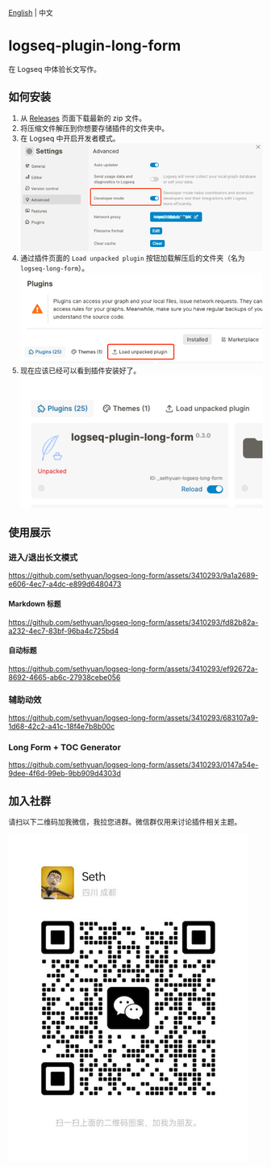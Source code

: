 [English](README.md) | 中文

# logseq-plugin-long-form

在 Logseq 中体验长文写作。

## 如何安装

1. 从 [Releases](https://gitee.com/sethyuan/logseq-long-form/releases) 页面下载最新的 zip 文件。
1. 将压缩文件解压到你想要存储插件的文件夹中。
1. 在 Logseq 中开启开发者模式。 ![](./assets/developer_mode.png)
1. 通过插件页面的 `Load unpacked plugin` 按钮加载解压后的文件夹（名为 `logseq-long-form`）。 ![](./assets/load_plugin.png)
1. 现在应该已经可以看到插件安装好了。 ![](./assets/plugin_installed.png)

## 使用展示

### 进入/退出长文模式

https://github.com/sethyuan/logseq-long-form/assets/3410293/9a1a2689-e606-4ec7-a4dc-e899d6480473

#### Markdown 标题

https://github.com/sethyuan/logseq-long-form/assets/3410293/fd82b82a-a232-4ec7-83bf-96ba4c725bd4

#### 自动标题

https://github.com/sethyuan/logseq-long-form/assets/3410293/ef92672a-8692-4665-ab6c-27938cebe056

### 辅助动效

https://github.com/sethyuan/logseq-long-form/assets/3410293/683107a9-1d68-42c2-a41c-18f4e7b8b00c

### Long Form + TOC Generator

https://github.com/sethyuan/logseq-long-form/assets/3410293/0147a54e-9dee-4f6d-99eb-9bb909d4303d

## 加入社群

请扫以下二维码加我微信，我拉您进群。微信群仅用来讨论插件相关主题。

![](./assets/wx.jpg)

